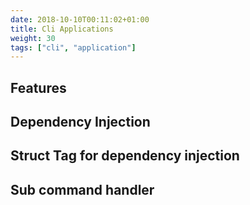 ```yaml
---
date: 2018-10-10T00:11:02+01:00
title: Cli Applications
weight: 30
tags: ["cli", "application"]
---
```


## Features

## Dependency Injection

## Struct Tag for dependency injection

## Sub command handler